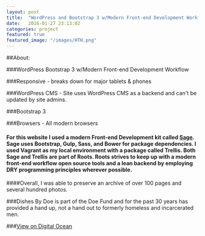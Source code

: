 ```yaml
---
layout: post
title:  "WordPress and Bootstrap 3 w/Modern Front-end Development Workflow"
date:   2016-01-27 23:13:02
categories: project
featured: true
featured_image: "/images/HTH.png"
---
```



##About:

###WordPress Bootstrap 3 w/Modern Front-end Development Workflow

###Responsive - breaks down for major tablets & phones

###WordPress CMS - Site uses WordPress CMS as a backend and can't be updated by site admins.

###Bootstrap 3

###Browsers - All modern browsers

#### For this website I used a modern Front-end Development kit called [Sage](https://roots.io/sage/).  Sage uses Bootstrap, Gulp, Sass, and Bower for package dependencies.  I used Vagrant as my local environment with a package called Trellis.  Both Sage and Trellis are part of Roots. Roots strives to keep up with a modern front-end workflow open source tools and a lean backend by employing DRY programming principles wherever possible.

####Overall, I was able to preserve an archive of over 100 pages and several hundred photos. 

###Dishes By Doe is part of the Doe Fund and for the past 30 years has provided a hand up, not a hand out to formerly homeless and incarcerated men.

###[View on Digital Ocean](http://http://104.236.109.115/)




